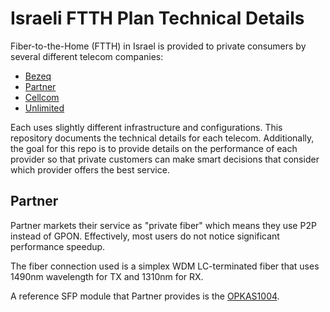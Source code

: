 # Israeli FTTH Plan Technical Details

Fiber-to-the-Home (FTTH) in Israel is provided to private consumers by several different telecom companies:

  - [Bezeq](https://www.bezeq.co.il/)
  - [Partner](https://www.partner.co.il/)
  - [Cellcom](https://cellcom.co.il/)
  - [Unlimited](https://www.unlimited.net.il/)

Each uses slightly different infrastructure and configurations. This repository documents the technical details for each telecom. Additionally, the goal for this repo is to provide details on the performance of each provider so that private customers can make smart decisions that consider which provider offers the best service.

## Partner

Partner markets their service as "private fiber" which means they use P2P instead of GPON. Effectively, most users do not notice significant performance speedup.

The fiber connection used is a simplex WDM LC-terminated fiber that uses 1490nm wavelength for TX and 1310nm for RX.

A reference SFP module that Partner provides is the [OPKAS1004](datasheets/OPKAS1004%20-%20DS_SFP-31W2Bah-DR(OPKAS1004)_SP.pdf).